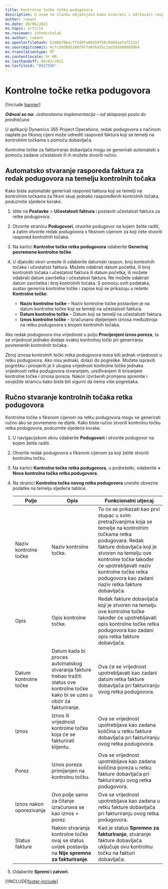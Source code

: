```yaml
---
title: Kontrolne točke retka podugovora
description: U ovom se članku objašnjava kako kreirati i održavati raspored faktura temeljen na ključnoj etapi za kooperant s dobavljačem.
author: rumant
ms.date: 08/06/2021
ms.topic: article
ms.reviewer: johnmichalak
ms.author: rumant
ms.openlocfilehash: b146bf0becff5d0fa0da59f50c0d04aafaf5115f
ms.sourcegitcommit: 6cfc50d89528df977a8f6a55c1ad39d99800d9b4
ms.translationtype: MT
ms.contentlocale: hr-HR
ms.lasthandoff: 06/03/2022
ms.locfileid: "8927595"
---
```

# <a name="subcontract-line-milestones"></a>Kontrolne točke retka podugovora

[!include [banner](../../includes/dataverse-preview.md)]

_**Odnosi se na:** Jednostavna implementacija – od sklapanja posla do predračuna_

U aplikaciji Dynamics 365 Project Operations, redak podugovora s načinom naplate po fiksnoj cijeni može odrediti raspored faktura koji se temelji na kontrolnim točkama s pomoću dobavljača.

Kontrolne točke za fakturiranje dobavljača mogu se generirati automatski s pomoću zadane učestalosti ili ih možete stvoriti ručno.

## <a name="automatically-create-a-milestone-based-invoice-schedule-for-a-subcontract-line"></a>Automatsko stvaranje rasporeda faktura za redak podugovora na temelju kontrolnih točaka

Kako biste automatski generirali raspored faktura koji se temelji na kontrolnim točkama za fiksni skup jednako raspoređenih kontrolnih točaka, poduzmite sljedeće korake.

1. Idite na **Postavke** > **Učestalosti faktura** i postaviti učestalost faktura za retke podugovora.
2. Otvorite stranicu **Podugovori**, otvorite podugovor na kojem želite raditi, a zatim otvorite redak podugovora s fiksnom cijenom za koji ćete stvoriti raspored kontrolnih točaka.
3. Na kartici **Kontrolne točke retka podugovora** odaberite **Generiraj povremene kontrolne točke**.
4. U dijaloški okvir unesite ili odaberite datumski raspon, broj kontrolnih točaka i učestalost faktura. Možete odabrati datum početka, ili broj kontrolnih točaka i učestalost faktura ili datum početka, ili možete odabrati datum završetka i učestalost faktura. Ne možete odabrati datum završetka i broj kontrolnih točaka.
S pomoću ovih podataka, sustav generira kontrolne točke i zapise koji se prikazuju u rešetki **Kontrolne točke**.

   - **Naziv kontrolne točke** – Naziv kontrolne točke postavljen je na datum kontrolne točke koji se temelji na učestalosti faktura.
   - **Datum kontrolne točke** – Datum koji se temelji na učestalosti faktura.
   - **Iznos kontrolne točke** – Izračunano dijeljenjem iznosa međuzbroja na retku podugovora s brojem kontrolnih točaka.

Ako redak podugovora ima vrijednost u polju **Procijenjeni iznos poreza**, ta se vrijednost jednako dodaje svakoj kontrolnoj točki pri generiranju povremenih kontrolnih točaka.

Zbroj iznosa kontrolnih točki retka podugovora mora biti jednak vrijednosti u retku podugovora. Ako nisu jednaki, dolazi do pogreške. Možete ispraviti pogrešku i provjeriti je li ukupna vrijednost kontrolne točke jednaka vrijednosti retka podugovora stvaranjem, uređivanjem ili brisanjem kontrolne točke i iznosa poreza. Nakon izvršenih promjena spremite i osvježite stranicu kako biste bili sigurni da nema više pogrešaka.

## <a name="manually-create-subcontract-line-milestones"></a>Ručno stvaranje kontrolnih točaka retka podugovora

Kontrolne točke s fiksnom cijenom na retku podugovora mogu se generirati ručno ako se povremeno ne dijele. Kako biste ručno stvorili kontrolnu točku retka podugovora, poduzmite sljedeće korake.

1. U navigacijskom oknu odaberite **Podugovori** i otvorite podugovor na kojem želite raditi.
2. Otvorite redak podugovora s fiksnom cijenom za koji želite stvoriti kontrolnu točku.
3. Na kartici **Kontrolne točke retka podugovora**, u podrešetki, odaberite **+ Nova kontrolna točka retka podugovora**.
4. Na stranici **Kontrolna točka novog retka podugovora** unesite obvezne podatke na temelju sljedeće tablice.

    | Polje | Opis |Funkcionalni utjecaj|
    | --- | --- |----------------------|
    | Naziv kontrolne točke | Naziv kontrolne točke. |To će se prikazati kao prvi stupac u svim pretraživanjima koja se temelje na kontrolnim točkama retka podugovara. Redak fakture dobavljača koji je stvoren na temelju ove kontrolne točke također će upotrebljavati naziv kontrolne točke retka podugovora kao zadani naziv retka fakture dobavljača.|
    | Opis | Opis kontrolne točke. |Redak fakture dobavljača koji je stvoren na temelju ove kontrolne točke također će upotrebljavati opis kontrolne točke retka podugovora kao zadani opis retka fakture dobavljača.|
    | Datum kontrolne točke | Datum kada bi proces automatskog stvaranja fakture trebao tražiti status ove kontrolne točke kako bi se uzeo u obzir za fakturiranje.| Ova će se vrijednost upotrebljavati kao zadani datum retka fakture dobavljača pri fakturiranju ovog retka podugovora. |
    | Iznos | Iznos ili vrijednost kontrolne točke koja će se fakturirati klijentu. |Ova se vrijednost upotrebljava kao zadana količina u retku fakture dobavljača pri fakturiranju ovog retka podugovora. |
    | Porez | Iznos poreza primijenjen na kontrolnu točku.| Ova se vrijednost upotrebljava kao zadana količina poreza u retku fakture dobavljača pri fakturiranju ovog retka podugovora. |
    | Iznos nakon oporezivanja | Ovo polje samo za čitanje izračunava se kao iznos + porez.|Ova se vrijednost upotrebljava kao zadana u retku fakture dobavljača pri fakturiranju ovog retka podugovora. |
    | Status fakture | Nakon stvaranja kontrolne točke ovaj se status uvijek postavlja na **Nije spremno za fakturiranje**.|  Kad je status **Spremno za fakturiranje**, stvaranje fakture dobavljača uključuje ovu kontrolnu točku na fakturi dobavljača. |

5. Odaberite **Spremi i zatvori**.


[!INCLUDE[footer-include](../../includes/footer-banner.md)]
